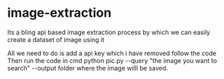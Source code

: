 # image-extraction
Its a bling api based image extraction process by which we can easily create a dataset of image using it 

All we need to do is add a api key which i have removed follow the code 
Then run the code in cmd 
python pic.py --query "the image you want to search" --output folder where the image willl be saved.

